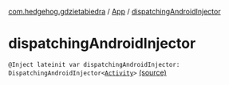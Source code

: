 [com.hedgehog.gdzietabiedra](../index.md) / [App](index.md) / [dispatchingAndroidInjector](./dispatching-android-injector.md)

# dispatchingAndroidInjector

`@Inject lateinit var dispatchingAndroidInjector: DispatchingAndroidInjector<`[`Activity`](https://developer.android.com/reference/android/app/Activity.html)`>` [(source)](https://github.com/asvid/GdzieTaBiedra/tree/master/app/src/main/java/com/hedgehog/gdzietabiedra/App.kt#L26)